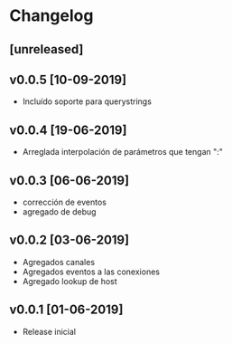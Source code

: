 # Changelog

## [unreleased]

## v0.0.5 [10-09-2019]

- Incluído soporte para querystrings

## v0.0.4 [19-06-2019]

- Arreglada interpolación de parámetros que tengan ":"

## v0.0.3 [06-06-2019]

- corrección de eventos
- agregado de debug

## v0.0.2 [03-06-2019]

- Agregados canales
- Agregados eventos a las conexiones
- Agregado lookup de host

## v0.0.1 [01-06-2019]

- Release inicial


